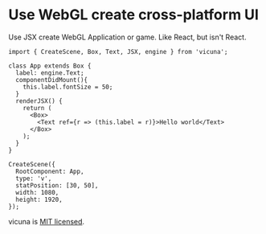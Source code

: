 # Use WebGL create cross-platform UI

Use JSX create WebGL Application or game.
Like React, but isn't React.

```tsx
import { CreateScene, Box, Text, JSX, engine } from 'vicuna';

class App extends Box {
  label: engine.Text;
  componentDidMount(){
    this.label.fontSize = 50;
  }
  renderJSX() {
    return (
      <Box>
        <Text ref={r => (this.label = r)}>Hello world</Text>
      </Box>
    );
  }
}

CreateScene({
  RootComponent: App,
  type: 'v',
  statPosition: [30, 50],
  width: 1080,
  height: 1920,
});
```

vicuna is [MIT licensed](./LICENSE).
